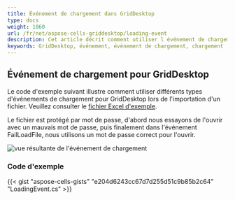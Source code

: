 ```yaml
---
title: Événement de chargement dans GridDesktop
type: docs
weight: 1060
url: /fr/net/aspose-cells-griddesktop/loading-event
description: Cet article décrit comment utiliser l événement de chargement dans GridDesktop.
keywords: GridDesktop, événement, événement de chargement, chargement
---
```



## **Événement de chargement pour GridDesktop**
Le code d'exemple suivant illustre comment utiliser différents types d'événements de chargement pour GridDesktop lors de l'importation d'un fichier. Veuillez consulter le [fichier Excel d'exemple](loading-event.xlsx). 

Le fichier est protégé par mot de passe, d'abord nous essayons de l'ouvrir avec un mauvais mot de passe, puis finalement dans l'événement FailLoadFile, nous utilisons un mot de passe correct pour l'ouvrir.

![vue résultante de l'événement de chargement](loadingevent.png)
### **Code d'exemple**
{{< gist "aspose-cells-gists" "e204d6243cc67d7d255d51c9b85b2c64" "LoadingEvent.cs" >}}

